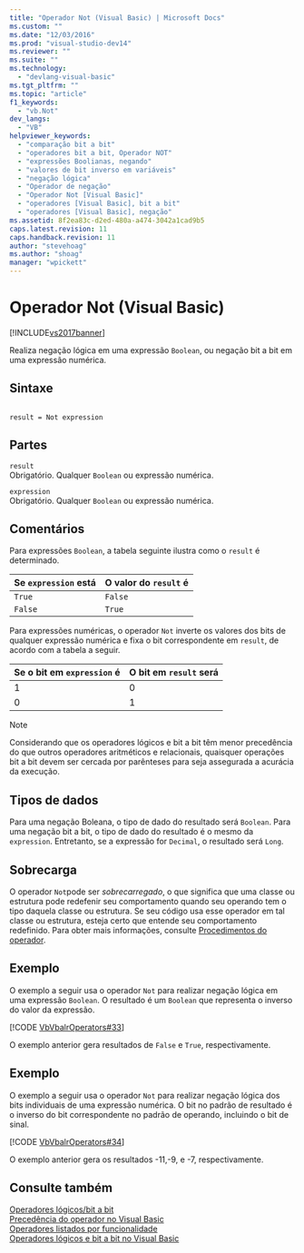 ```yaml
---
title: "Operador Not (Visual Basic) | Microsoft Docs"
ms.custom: ""
ms.date: "12/03/2016"
ms.prod: "visual-studio-dev14"
ms.reviewer: ""
ms.suite: ""
ms.technology: 
  - "devlang-visual-basic"
ms.tgt_pltfrm: ""
ms.topic: "article"
f1_keywords: 
  - "vb.Not"
dev_langs: 
  - "VB"
helpviewer_keywords: 
  - "comparação bit a bit"
  - "operadores bit a bit, Operador NOT"
  - "expressões Boolianas, negando"
  - "valores de bit inverso em variáveis"
  - "negação lógica"
  - "Operador de negação"
  - "Operador Not [Visual Basic]"
  - "operadores [Visual Basic], bit a bit"
  - "operadores [Visual Basic], negação"
ms.assetid: 8f2ea83c-d2ed-480a-a474-3042a1cad9b5
caps.latest.revision: 11
caps.handback.revision: 11
author: "stevehoag"
ms.author: "shoag"
manager: "wpickett"
---
```

# Operador Not (Visual Basic)
[!INCLUDE[vs2017banner](../../../csharp/includes/vs2017banner.md)]

Realiza negação lógica em uma expressão `Boolean`, ou negação bit a bit em uma expressão numérica.  
  
## Sintaxe  
  
```  
  
result = Not expression  
```  
  
## Partes  
 `result`  
 Obrigatório.  Qualquer `Boolean` ou expressão numérica.  
  
 `expression`  
 Obrigatório.  Qualquer `Boolean` ou expressão numérica.  
  
## Comentários  
 Para expressões `Boolean`, a tabela seguinte ilustra como o `result` é determinado.  
  
|Se `expression` está|O valor do `result` é|  
|--------------------------|---------------------------|  
|`True`|`False`|  
|`False`|`True`|  
  
 Para expressões numéricas, o operador `Not` inverte os valores dos bits de qualquer expressão numérica e fixa o bit correspondente em `result`, de acordo com a tabela a seguir.  
  
|Se o bit em `expression` é|O bit em `result` será|  
|--------------------------------|----------------------------|  
|1|0|  
|0|1|  
  
> [!NOTE]
>  Considerando que os operadores lógicos e bit a bit têm menor precedência do que outros operadores aritméticos e relacionais, quaisquer operações bit a bit devem ser cercada por parênteses para seja assegurada a acurácia da execução.  
  
## Tipos de dados  
 Para uma negação Boleana, o tipo de dado do resultado será `Boolean`.  Para uma negação bit a bit, o tipo de dado do resultado é o mesmo da `expression`.  Entretanto, se a expressão for `Decimal`, o resultado será `Long`.  
  
## Sobrecarga  
 O operador `Not`pode ser *sobrecarregado*, o que significa que uma classe ou estrutura pode redefenir seu comportamento quando seu operando tem o tipo daquela classe ou estrutura.  Se seu código usa esse operador em tal classe ou estrutura, esteja certo que entende seu comportamento redefinido.  Para obter mais informações, consulte [Procedimentos do operador](../../../visual-basic/programming-guide/language-features/procedures/operator-procedures.md).  
  
## Exemplo  
 O exemplo a seguir usa o operador `Not` para realizar negação lógica em uma expressão `Boolean`.  O resultado é um `Boolean` que representa o inverso do valor da expressão.  
  
 [!CODE [VbVbalrOperators#33](../CodeSnippet/VS_Snippets_VBCSharp/VbVbalrOperators#33)]  
  
 O exemplo anterior gera resultados de `False` e `True`, respectivamente.  
  
## Exemplo  
 O exemplo a seguir usa o operador `Not` para realizar negação lógica dos bits individuais de uma expressão numérica.  O bit no padrão de resultado é o inverso do bit correspondente no padrão de operando, incluindo o bit de sinal.  
  
 [!CODE [VbVbalrOperators#34](../CodeSnippet/VS_Snippets_VBCSharp/VbVbalrOperators#34)]  
  
 O exemplo anterior gera os resultados \-11,\-9, e \-7, respectivamente.  
  
## Consulte também  
 [Operadores lógicos\/bit a bit](../../../visual-basic/language-reference/operators/logical-bitwise-operators.md)   
 [Precedência do operador no Visual Basic](../../../visual-basic/language-reference/operators/operator-precedence.md)   
 [Operadores listados por funcionalidade](../../../visual-basic/language-reference/operators/operators-listed-by-functionality.md)   
 [Operadores lógicos e bit a bit no Visual Basic](../../../visual-basic/programming-guide/language-features/operators-and-expressions/logical-and-bitwise-operators.md)